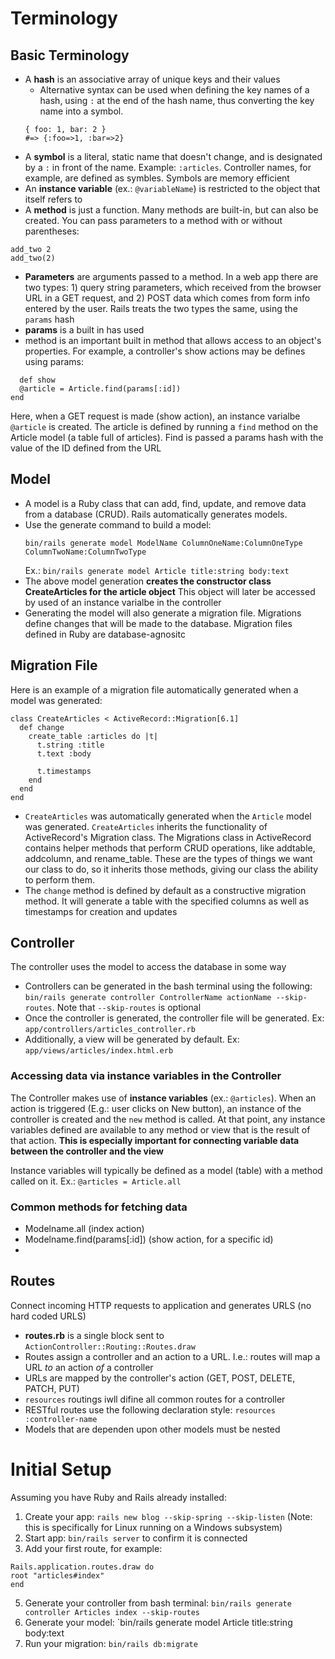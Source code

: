# Terminology
## Basic Terminology
  - A **hash** is an associative array of unique keys and their values
    - Alternative syntax can be used when defining the key names of a hash, using `:` at the end of the hash name, thus converting the key name into a symbol.
    ```
    { foo: 1, bar: 2 }
    #=> {:foo=>1, :bar=>2}
    ```
  - A **symbol** is a literal, static name that doesn't change, and is designated by a `:` in front of the name. Example: `:articles`. Controller names, for example, are defined as symbles. Symbols are memory efficient
  - An **instance variable** (ex.: `@variableName`) is restricted to the object that itself refers to
  - A **method** is just a function. Many methods are built-in, but can also be created. You can pass parameters to a method with or without parentheses:
  ```
  add_two 2
  add_two(2)
  ```
  - **Parameters** are arguments passed to a method. In a web app there are two types: 1) query string parameters, which received from the browser URL in a GET request, and 2) POST data which comes from form info entered by the user. Rails treats the two types the same, using the `params` hash
  - **params** is a built in has used 
  - method is an important built in method that allows access to an object's properties. For example, a controller's show actions may be defines using params:
  ```
    def show
    @article = Article.find(params[:id])
  end
  ```
  Here, when a GET request is made (show action), an instance varialbe `@article` is created. The article is defined by running a `find` method on the Article model (a table full of articles). Find is passed a params hash with the value of the ID defined from the URL

## Model
- A model is a Ruby class that can add, find, update, and remove data from a database (CRUD). Rails automatically generates models.
- Use the generate command to build a model:
  ```
  bin/rails generate model ModelName ColumnOneName:ColumnOneType ColumnTwoName:ColumnTwoType
  ```
  Ex.: `bin/rails generate model Article title:string body:text`
- The above model generation **creates the constructor class CreateArticles for the article object** This object will later be accessed by used of an instance varialbe in the controller
- Generating the model will also generate a migration file. Migrations define changes that will be made to the database. Migration files defined in Ruby are database-agnositc

## Migration File
Here is an example of a migration file automatically generated when a model was generated:
```
class CreateArticles < ActiveRecord::Migration[6.1]
  def change
    create_table :articles do |t|
      t.string :title
      t.text :body

      t.timestamps
    end
  end
end
```
- `CreateArticles` was automatically generated when the `Article` model was generated. `CreateArticles` inherits the functionality of ActiveRecord's Migration class. The Migrations class in ActiveRecord contains helper methods that perform CRUD operations, like addtable, addcolumn, and rename_table. These are the types of things we want our class to do, so it inherits those methods, giving our class the ability to perform them.
- The `change` method is defined by default as a constructive migration method. It will generate a table with the specified columns as well as timestamps for creation and updates

## Controller
The controller uses the model to access the database in some way
- Controllers can be generated in the bash terminal using the following:
  `bin/rails generate controller ControllerName actionName --skip-routes`. Note that `--skip-routes` is optional
- Once the controller is generated, the controller file will be generated. Ex: `app/controllers/articles_controller.rb`
- Additionally, a view will be generated by default. Ex: `app/views/articles/index.html.erb`

### Accessing data via instance variables in the Controller
The Controller makes use of **instance variables** (ex.: `@articles`). When an action is triggered (E.g.: user clicks on New button), an instance of the controller is created and the `new` method is called. At that point, any instance variables defined are available to any method or view that is the result of that action. **This is especially important for connecting variable data between the controller and the view**

Instance variables will typically be defined as a model (table) with a method called on it. Ex.: `@articles = Article.all`

### Common methods for fetching data
- Modelname.all (index action)
- Modelname.find(params[:id]) (show action, for a specific id)
- 


## Routes
Connect incoming HTTP requests to application and generates URLS (no hard coded URLS)
- **routes.rb** is a single block sent to `ActionController::Routing::Routes.draw`
- Routes assign a controller and an action to a URL. I.e.: routes will map a URL _to_ an action _of_ a controller
- URLs are mapped by the controller's action (GET, POST, DELETE, PATCH, PUT)
- `resources` routings iwll difine all common routes for a controller
- RESTful routes use the following declaration style: `resources :controller-name`
- Models that are dependen upon other models must be nested

# Initial Setup
Assuming you have Ruby and Rails already installed:
1. Create your app: `rails new blog --skip-spring --skip-listen` (Note: this is specifically for Linux running on a Windows subsystem)
3. Start app: `bin/rails server` to confirm it is connected
4. Add your first route, for example:
  ```
  Rails.application.routes.draw do
  root "articles#index"
  end
  ```
5. Generate your controller from bash terminal: `bin/rails generate controller Articles index --skip-routes`
6. Generate your model: `bin/rails generate model Article title:string body:text
7. Run your migration: `bin/rails db:migrate`




